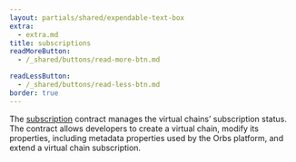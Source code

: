 ```yaml
---
layout: partials/shared/expendable-text-box
extra:
  - extra.md
title: subscriptions
readMoreButton:
  - /_shared/buttons/read-more-btn.md

readLessButton:
  - /_shared/buttons/read-less-btn.md
border: true
---
```


The [subscription](https://etherscan.io/0xD11EFC10cf3A54B12e3F04143070BE3865E7Bb8E) contract manages the virtual chains’ subscription status. The contract allows developers to create a virtual chain, modify its properties, including metadata properties used by the Orbs platform, and extend a virtual chain subscription.
